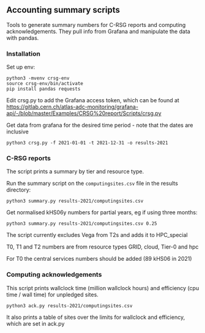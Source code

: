 ## Accounting summary scripts

Tools to generate summary numbers for C-RSG reports and computing acknowledgements.
They pull info from Grafana and manipulate the data with pandas.

### Installation

Set up env:

```
python3 -mvenv crsg-env
source crsg-env/bin/activate
pip install pandas requests
```

Edit crsg.py to add the Grafana access token, which can be found at https://gitlab.cern.ch/atlas-adc-monitoring/grafana-api/-/blob/master/Examples/CRSG%20report/Scripts/crsg.py

Get data from grafana for the desired time period - note that the dates are inclusive

`python3 crsg.py -f 2021-01-01 -t 2021-12-31 -o results-2021`

### C-RSG reports

The script prints a summary by tier and resource type.

Run the summary script on the `computingsites.csv` file in the results directory:

`python3 summary.py results-2021/computingsites.csv`

Get normalised kHS06y numbers for partial years, eg if using three months:

`python3 summary.py results-2021/computingsites.csv 0.25`

The script currently excludes Vega from T2s and adds it to HPC_special

T0, T1 and T2 numbers are from resource types GRID, cloud, Tier-0 and hpc

For T0 the central services numbers should be added (89 kHS06 in 2021)

### Computing acknowledgements

This script prints wallclock time (million wallclock hours) and efficiency (cpu time / wall time) for unpledged sites.

`python3 ack.py results-2021/computingsites.csv`

It also prints a table of sites over the limits for wallclock and efficiency, which are set in ack.py

